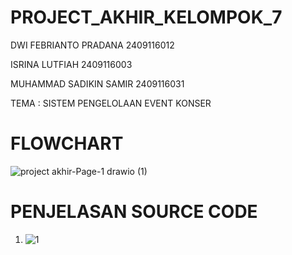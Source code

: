 # PROJECT_AKHIR_KELOMPOK_7

DWI FEBRIANTO PRADANA 2409116012

ISRINA LUTFIAH 2409116003

MUHAMMAD SADIKIN SAMIR 2409116031

TEMA : SISTEM PENGELOLAAN EVENT KONSER

# FLOWCHART

![project akhir-Page-1 drawio (1)](https://github.com/user-attachments/assets/2c3f4c16-6149-4ad9-9efa-395ac406732e)

# PENJELASAN SOURCE CODE

1. ![1](https://github.com/user-attachments/assets/077c4b09-cbb0-403d-88d5-c3ddf50ad42a)
